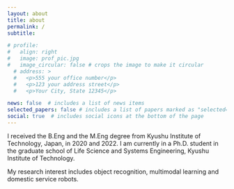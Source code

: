 ```yaml
---
layout: about
title: about
permalink: /
subtitle: 

# profile:
#   align: right
#   image: prof_pic.jpg
#   image_circular: false # crops the image to make it circular
  # address: >
  #   <p>555 your office number</p>
  #   <p>123 your address street</p>
  #   <p>Your City, State 12345</p>

news: false  # includes a list of news items
selected_papers: false # includes a list of papers marked as "selected={true}"
social: true  # includes social icons at the bottom of the page
---
```


I received the B.Eng and the M.Eng degree from Kyushu Institute of Technology, Japan, in 2020 and 2022. 
I am currently in a Ph.D. student in the graduate school of Life Science and Systems Engineering, Kyushu Institute of Technology. 

My research interest includes object recognition, multimodal learning and domestic service robots.
